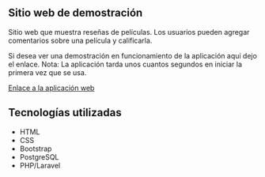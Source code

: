 ## Sitio web de demostración

Sitio web que muestra reseñas de películas. Los usuarios pueden agregar comentarios sobre una película y calificarla.

Si desea ver una demostración en funcionamiento de la aplicación aquí dejo el enlace.
Nota: La aplicación tarda unos cuantos segundos en iniciar la primera vez que se usa.

<a href="http://peliculas-5621.herokuapp.com/">Enlace a la aplicación web</a>

## Tecnologías utilizadas

<ul>
    <li>HTML</li>
    <li>CSS</li>
    <li>Bootstrap</li>
    <li>PostgreSQL</li>
    <li>PHP/Laravel</li>
</ul>
